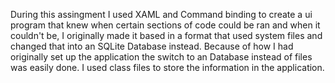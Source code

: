 During this assingment I used XAML and Command binding to create a ui program that knew when certain sections of code could be ran and when it couldn't be, I originally made it based in a format that used system files and changed that into an SQLite Database instead. Because of how I had originally set up the application the switch to an Database instead of files was easily done. I used class files to store the information in the application. 